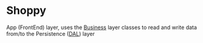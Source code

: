 # Shoppy

App (FrontEnd) layer, uses the [Business](../BL/) layer classes to read
and write data from/to the Persistence ([DAL](../DAL)) layer